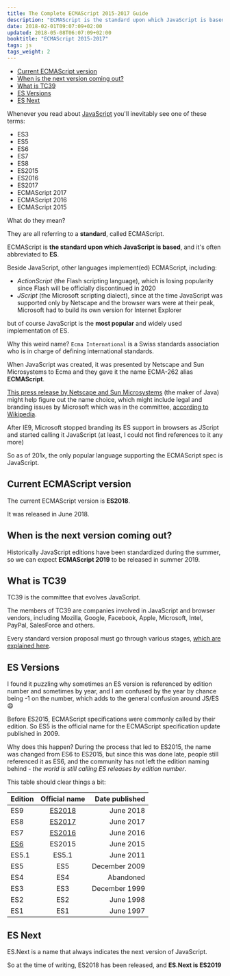 ```yaml
---
title: The Complete ECMAScript 2015-2017 Guide
description: "ECMAScript is the standard upon which JavaScript is based, and it's often abbreviated to ES. Discover everything about ECMAScript, and the latest features added in ES6, 7, 8."
date: 2018-02-01T09:07:09+02:00
updated: 2018-05-08T06:07:09+02:00
booktitle: "ECMAScript 2015-2017"
tags: js
tags_weight: 2
---
```


<!-- TOC -->

- [Current ECMAScript version](#current-ecmascript-version)
- [When is the next version coming out?](#when-is-the-next-version-coming-out)
- [What is TC39](#what-is-tc39)
- [ES Versions](#es-versions)
- [ES Next](#es-next)

<!-- /TOC -->

Whenever you read about [JavaScript](/javascript/) you'll inevitably see one of these terms:

- ES3
- ES5
- ES6
- ES7
- ES8
- ES2015
- ES2016
- ES2017
- ECMAScript 2017
- ECMAScript 2016
- ECMAScript 2015

What do they mean?

They are all referring to a **standard**, called ECMAScript.

ECMAScript is **the standard upon which JavaScript is based**, and it's often abbreviated to **ES**.

Beside JavaScript, other languages implement(ed) ECMAScript, including:

- _ActionScript_ (the Flash scripting language), which is losing popularity since Flash will be officially discontinued in 2020
- _JScript_ (the Microsoft scripting dialect), since at the time JavaScript was supported only by Netscape and the browser wars were at their peak, Microsoft had to build its own version for Internet Explorer

but of course JavaScript is the **most popular** and widely used implementation of ES.

Why this weird name? `Ecma International` is a Swiss standards association who is in charge of defining international standards.

When JavaScript was created, it was presented by Netscape and Sun Microsystems to Ecma and they gave it the name ECMA-262 alias **ECMAScript**.

[This press release by Netscape and Sun Microsystems](https://web.archive.org/web/20070916144913/http://wp.netscape.com/newsref/pr/newsrelease67.html) (the maker of Java) might help figure out the name choice, which might include legal and branding issues by Microsoft which was in the committee, [according to Wikipedia](https://en.wikipedia.org/wiki/ECMAScript).

After IE9, Microsoft stopped branding its ES support in browsers as JScript and started calling it JavaScript (at least, I could not find references to it any more)

So as of 201x, the only popular language supporting the ECMAScript spec is JavaScript.

## Current ECMAScript version

The current ECMAScript version is **ES2018**.

It was released in June 2018.

## When is the next version coming out?

Historically JavaScript editions have been standardized during the summer, so we can expect **ECMAScript 2019** to be released in summer 2019.

## What is TC39

TC39 is the committee that evolves JavaScript.

The members of TC39 are companies involved in JavaScript and browser vendors, including Mozilla, Google, Facebook, Apple, Microsoft, Intel, PayPal, SalesForce and others.

Every standard version proposal must go through various stages, [which are explained here](https://tc39.github.io/process-document/).

## ES Versions

I found it puzzling why sometimes an ES version is referenced by edition number and sometimes by year, and I am confused by the year by chance being -1 on the number, which adds to the general confusion around JS/ES 😄

Before ES2015, ECMAScript specifications were commonly called by their edition. So ES5 is the official name for the ECMAScript specification update published in 2009.

Why does this happen? During the process that led to ES2015, the name was changed from ES6 to ES2015, but since this was done late, people still referenced it as ES6, and the community has not left the edition naming behind - _the world is still calling ES releases by edition number_.

This table should clear things a bit:

| Edition       | Official name          | Date published |
| ------------- |:-------------:| --------------:|
| ES9           | [ES2018](/es2018/)        | June 2018      |
| ES8           | [ES2017](/es2017/)        | June 2017      |
| ES7           | [ES2016](/es2016/)        | June 2016       |
| [ES6](/es6/)           | ES2015        | June 2015       |
| ES5.1         | ES5.1        | June 2011       |
| ES5           | ES5        | December 2009       |
| ES4           | ES4       | Abandoned       |
| ES3           | ES3       | December 1999       |
| ES2           | ES2        | June 1998       |
| ES1           | ES1        | June 1997      |

## ES Next

ES.Next is a name that always indicates the next version of JavaScript.

So at the time of writing, ES2018 has been released, and **ES.Next is ES2019**
